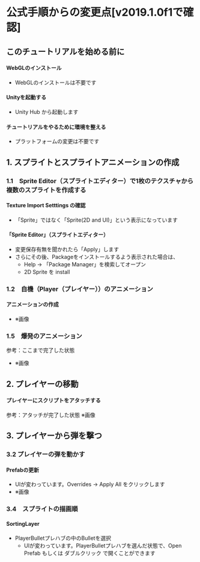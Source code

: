 # 公式手順からの変更点[v2019.1.0f1で確認]

## このチュートリアルを始める前に

#### WebGLのインストール
- WebGLのインストールは不要です

#### Unityを起動する
- Unity Hub から起動します

#### チュートリアルをやるために環境を整える
- プラットフォームの変更は不要です


## 1. スプライトとスプライトアニメーションの作成

### 1.1　Sprite Editor（スプライトエディター）で1枚のテクスチャから複数のスプライトを作成する

#### Texture Import Setttings の確認
- 「Sprite」ではなく「Sprite(2D and UI)」という表示になっています

#### 「Sprite Editor」（スプライトエディター）
- 変更保存有無を聞かれたら「Apply」します
- さらにその後、Packageをインストールするよう表示された場合は、
  - Help -> 「Package Manager」を検索してオープン
  - 2D Sprite を install

### 1.2　自機（Player（プレイヤー））のアニメーション

#### アニメーションの作成
- ※画像

### 1.5　爆発のアニメーション

参考：ここまで完了した状態
- ※画像

## 2. プレイヤーの移動

#### プレイヤーにスクリプトをアタッチする

参考：アタッチが完了した状態
※画像

## 3. プレイヤーから弾を撃つ


### 3.2 プレイヤーの弾を動かす

#### Prefabの更新
- UIが変わっています。Overrides -> Apply All をクリックします
- ※画像


### 3.4　スプライトの描画順

#### SortingLayer
- PlayerBulletプレハブの中のBulletを選択
  - UIが変わっています。PlayerBulletプレハブを選んだ状態で、Open Prefab もしくは ダブルクリック で開くことができます

